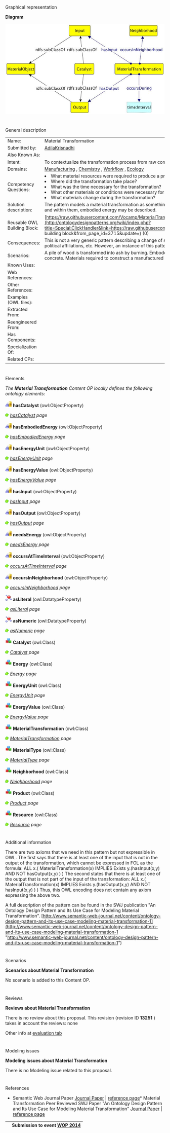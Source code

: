 # 

 Graphical representation



__Diagram__ 





[![Image:Material-transformation.jpg](public/images/c/c4/Material-transformation.jpg)](../Image/Material-transformation.jpg "Image:Material-transformation.jpg")





# 

 General description




|  |  |
| --- | --- |
|  Name:  |  Material Transformation  |
|  Submitted by:  | [AdilaKrisnadhi](../User/AdilaKrisnadhi "User:AdilaKrisnadhi")  |
|  Also Known As:  |  |
|  Intent:  |  To contextualize the transformation process from raw components and the required equipment to a final manufactured artifact.  |
|  Domains:  | [Manufacturing](../Community/Manufacturing "Community:Manufacturing")  , [Chemistry](../Community/Chemistry "Community:Chemistry")  , [Workflow](../Community/Workflow "Community:Workflow")  , [Ecology](../Community/Ecology "Community:Ecology")  |
|  Competency Questions:  | <li>       What material resources were required to produce a product?      </li><li>       Where did the transformation take place?      </li><li>       What was the time necessary for the transformation?      </li><li>       What other materials or conditions were necessary for the transformation process to occur?      </li><li>       What materials change during the transformation?      </li> |
|  Solution description:  |  The pattern models a material transformation as something that has inputs and catalysts, and produces some outputs. All inputs, catalysts and outputs are material, and within them, embodied energy may be described.  |
|  Reusable OWL Building Block:  | [https://raw.githubusercontent.com/Vocamp/MaterialTransformation/master/owl/MaterialTransformationPattern.owl](http://ontologydesignpatterns.org/wiki/index.php?title=Special:ClickHandler&link=https://raw.githubusercontent.com/Vocamp/MaterialTransformation/master/owl/MaterialTransformationPattern.owl&message=OWL building block&from_page_id=3715&update=)  (0)  |
|  Consequences:  |  This is not a very generic pattern describing a change of states. It may not be applicable to broader types of transformation, like change of money, or change of political affiliations, etc. However, an instance of this pattern may be chained with another instance of this pattern or an instance of semantic trajectory.  |
|  Scenarios:  |  A pile of wood is transformed into ash by burning. Emboddied energy involved in the process of mixing aggregate, water, cement and other binders to create concrete. Materials required to construct a manufactured artifact such as a window (glass, wood, aluminum).  |
|  Known Uses:  |  |
|  Web References:  |  |
|  Other References:  |  |
|  Examples (OWL files):  |  |
|  Extracted From:  |  |
|  Reengineered From:  |  |
|  Has Components:  |  |
|  Specialization Of:  |  |
|  Related CPs:  |  |



  





# 

 Elements



_The
 __Material Transformation__ 
 Content OP locally defines the following ontology elements:_ 





[![ObjectProperty](public/images/thumb/c/c3/ObjectProperty.gif/20px-ObjectProperty.gif)](../Image/ObjectProperty.gif "ObjectProperty")
__hasCatalyst__ 
 (owl:ObjectProperty)
 
[![](public/images/thumb/8/87/ArrowRight.gif/11px-ArrowRight.gif)](../Image/ArrowRight.gif "ArrowRight.gif")
_[hasCatalyst](../Submissions/Material_Transformation/hasCatalyst "Submissions:Material Transformation/hasCatalyst") 
 page_ 



[![ObjectProperty](public/images/thumb/c/c3/ObjectProperty.gif/20px-ObjectProperty.gif)](../Image/ObjectProperty.gif "ObjectProperty")
__hasEmbodiedEnergy__ 
 (owl:ObjectProperty)
 
[![](public/images/thumb/8/87/ArrowRight.gif/11px-ArrowRight.gif)](../Image/ArrowRight.gif "ArrowRight.gif")
_[hasEmbodiedEnergy](../Submissions/Material_Transformation/hasEmbodiedEnergy "Submissions:Material Transformation/hasEmbodiedEnergy") 
 page_ 



[![ObjectProperty](public/images/thumb/c/c3/ObjectProperty.gif/20px-ObjectProperty.gif)](../Image/ObjectProperty.gif "ObjectProperty")
__hasEnergyUnit__ 
 (owl:ObjectProperty)
 
[![](public/images/thumb/8/87/ArrowRight.gif/11px-ArrowRight.gif)](../Image/ArrowRight.gif "ArrowRight.gif")
_[hasEnergyUnit](../Submissions/Material_Transformation/hasEnergyUnit "Submissions:Material Transformation/hasEnergyUnit") 
 page_ 



[![ObjectProperty](public/images/thumb/c/c3/ObjectProperty.gif/20px-ObjectProperty.gif)](../Image/ObjectProperty.gif "ObjectProperty")
__hasEnergyValue__ 
 (owl:ObjectProperty)
 
[![](public/images/thumb/8/87/ArrowRight.gif/11px-ArrowRight.gif)](../Image/ArrowRight.gif "ArrowRight.gif")
_[hasEnergyValue](../Submissions/Material_Transformation/hasEnergyValue "Submissions:Material Transformation/hasEnergyValue") 
 page_ 



[![ObjectProperty](public/images/thumb/c/c3/ObjectProperty.gif/20px-ObjectProperty.gif)](../Image/ObjectProperty.gif "ObjectProperty")
__hasInput__ 
 (owl:ObjectProperty)
 
[![](public/images/thumb/8/87/ArrowRight.gif/11px-ArrowRight.gif)](../Image/ArrowRight.gif "ArrowRight.gif")
_[hasInput](../Submissions/Material_Transformation/hasInput "Submissions:Material Transformation/hasInput") 
 page_ 



[![ObjectProperty](public/images/thumb/c/c3/ObjectProperty.gif/20px-ObjectProperty.gif)](../Image/ObjectProperty.gif "ObjectProperty")
__hasOutput__ 
 (owl:ObjectProperty)
 
[![](public/images/thumb/8/87/ArrowRight.gif/11px-ArrowRight.gif)](../Image/ArrowRight.gif "ArrowRight.gif")
_[hasOutput](../Submissions/Material_Transformation/hasOutput "Submissions:Material Transformation/hasOutput") 
 page_ 



[![ObjectProperty](public/images/thumb/c/c3/ObjectProperty.gif/20px-ObjectProperty.gif)](../Image/ObjectProperty.gif "ObjectProperty")
__needsEnergy__ 
 (owl:ObjectProperty)
 
[![](public/images/thumb/8/87/ArrowRight.gif/11px-ArrowRight.gif)](../Image/ArrowRight.gif "ArrowRight.gif")
_[needsEnergy](../Submissions/Material_Transformation/needsEnergy "Submissions:Material Transformation/needsEnergy") 
 page_ 



[![ObjectProperty](public/images/thumb/c/c3/ObjectProperty.gif/20px-ObjectProperty.gif)](../Image/ObjectProperty.gif "ObjectProperty")
__occursAtTimeInterval__ 
 (owl:ObjectProperty)
 
[![](public/images/thumb/8/87/ArrowRight.gif/11px-ArrowRight.gif)](../Image/ArrowRight.gif "ArrowRight.gif")
_[occursAtTimeInterval](../Submissions/Material_Transformation/occursAtTimeInterval "Submissions:Material Transformation/occursAtTimeInterval") 
 page_ 



[![ObjectProperty](public/images/thumb/c/c3/ObjectProperty.gif/20px-ObjectProperty.gif)](../Image/ObjectProperty.gif "ObjectProperty")
__occursInNeighborhood__ 
 (owl:ObjectProperty)
 
[![](public/images/thumb/8/87/ArrowRight.gif/11px-ArrowRight.gif)](../Image/ArrowRight.gif "ArrowRight.gif")
_[occursInNeighborhood](../Submissions/Material_Transformation/occursInNeighborhood "Submissions:Material Transformation/occursInNeighborhood") 
 page_ 



[![DatatypeProperty](public/images/thumb/a/a5/DatatypeProperty.gif/20px-DatatypeProperty.gif)](../Image/DatatypeProperty.gif "DatatypeProperty")
__asLiteral__ 
 (owl:DatatypeProperty)
 
[![](public/images/thumb/8/87/ArrowRight.gif/11px-ArrowRight.gif)](../Image/ArrowRight.gif "ArrowRight.gif")
_[asLiteral](../Submissions/Material_Transformation/asLiteral "Submissions:Material Transformation/asLiteral") 
 page_ 



[![DatatypeProperty](public/images/thumb/a/a5/DatatypeProperty.gif/20px-DatatypeProperty.gif)](../Image/DatatypeProperty.gif "DatatypeProperty")
__asNumeric__ 
 (owl:DatatypeProperty)
 
[![](public/images/thumb/8/87/ArrowRight.gif/11px-ArrowRight.gif)](../Image/ArrowRight.gif "ArrowRight.gif")
_[asNumeric](../Submissions/Material_Transformation/asNumeric "Submissions:Material Transformation/asNumeric") 
 page_ 



[![Class](public/images/thumb/2/27/Class.gif/20px-Class.gif)](../Image/Class.gif "Class")
__Catalyst__ 
 (owl:Class)
 
[![](public/images/thumb/8/87/ArrowRight.gif/11px-ArrowRight.gif)](../Image/ArrowRight.gif "ArrowRight.gif")
_[Catalyst](../Submissions/Material_Transformation/Catalyst "Submissions:Material Transformation/Catalyst") 
 page_ 



[![Class](public/images/thumb/2/27/Class.gif/20px-Class.gif)](../Image/Class.gif "Class")
__Energy__ 
 (owl:Class)
 
[![](public/images/thumb/8/87/ArrowRight.gif/11px-ArrowRight.gif)](../Image/ArrowRight.gif "ArrowRight.gif")
_[Energy](../Submissions/Material_Transformation/Energy "Submissions:Material Transformation/Energy") 
 page_ 



[![Class](public/images/thumb/2/27/Class.gif/20px-Class.gif)](../Image/Class.gif "Class")
__EnergyUnit__ 
 (owl:Class)
 
[![](public/images/thumb/8/87/ArrowRight.gif/11px-ArrowRight.gif)](../Image/ArrowRight.gif "ArrowRight.gif")
_[EnergyUnit](../Submissions/Material_Transformation/EnergyUnit "Submissions:Material Transformation/EnergyUnit") 
 page_ 



[![Class](public/images/thumb/2/27/Class.gif/20px-Class.gif)](../Image/Class.gif "Class")
__EnergyValue__ 
 (owl:Class)
 
[![](public/images/thumb/8/87/ArrowRight.gif/11px-ArrowRight.gif)](../Image/ArrowRight.gif "ArrowRight.gif")
_[EnergyValue](../Submissions/Material_Transformation/EnergyValue "Submissions:Material Transformation/EnergyValue") 
 page_ 



[![Class](public/images/thumb/2/27/Class.gif/20px-Class.gif)](../Image/Class.gif "Class")
__MaterialTransformation__ 
 (owl:Class)
 
[![](public/images/thumb/8/87/ArrowRight.gif/11px-ArrowRight.gif)](../Image/ArrowRight.gif "ArrowRight.gif")
_[MaterialTransformation](../Submissions/Material_Transformation/MaterialTransformation "Submissions:Material Transformation/MaterialTransformation") 
 page_ 



[![Class](public/images/thumb/2/27/Class.gif/20px-Class.gif)](../Image/Class.gif "Class")
__MaterialType__ 
 (owl:Class)
 
[![](public/images/thumb/8/87/ArrowRight.gif/11px-ArrowRight.gif)](../Image/ArrowRight.gif "ArrowRight.gif")
_[MaterialType](../Submissions/Material_Transformation/MaterialType "Submissions:Material Transformation/MaterialType") 
 page_ 



[![Class](public/images/thumb/2/27/Class.gif/20px-Class.gif)](../Image/Class.gif "Class")
__Neighborhood__ 
 (owl:Class)
 
[![](public/images/thumb/8/87/ArrowRight.gif/11px-ArrowRight.gif)](../Image/ArrowRight.gif "ArrowRight.gif")
_[Neighborhood](../Submissions/Material_Transformation/Neighborhood "Submissions:Material Transformation/Neighborhood") 
 page_ 



[![Class](public/images/thumb/2/27/Class.gif/20px-Class.gif)](../Image/Class.gif "Class")
__Product__ 
 (owl:Class)
 
[![](public/images/thumb/8/87/ArrowRight.gif/11px-ArrowRight.gif)](../Image/ArrowRight.gif "ArrowRight.gif")
_[Product](../Submissions/Material_Transformation/Product "Submissions:Material Transformation/Product") 
 page_ 



[![Class](public/images/thumb/2/27/Class.gif/20px-Class.gif)](../Image/Class.gif "Class")
__Resource__ 
 (owl:Class)
 
[![](public/images/thumb/8/87/ArrowRight.gif/11px-ArrowRight.gif)](../Image/ArrowRight.gif "ArrowRight.gif")
_[Resource](../Submissions/Material_Transformation/Resource "Submissions:Material Transformation/Resource") 
 page_ 


# 

 Additional information



 There are two axioms that we need in this pattern but not expressible in OWL. 
The first says that there is at least one of the input that is not in the output of the transformation, which cannot be expressed in FOL as the formula:
ALL x.( MaterialTransformation(x) IMPLIES Exists y.(hasInput(x,y) AND NOT hasOutput(x,y) ) )
The second states that there is at least one of the output that is not part of the input of the transformation:
ALL x.( MaterialTransformation(x) IMPLIES Exists y.(hasOutput(x,y) AND NOT hasInput(x,y) ) )
Thus, this OWL encoding does not contain any axiom expressing the above two.
 



 A full description of the pattern can be found in the SWJ publication "An Ontology Design Pattern and Its Use Case for Modeling Material Transformation".
 [http://www.semantic-web-journal.net/content/ontology-design-pattern-and-its-use-case-modeling-material-transformation-1](http://www.semantic-web-journal.net/content/ontology-design-pattern-and-its-use-case-modeling-material-transformation-1 "http://www.semantic-web-journal.net/content/ontology-design-pattern-and-its-use-case-modeling-material-transformation-1") 




# 

 Scenarios




__Scenarios about Material Transformation__ 


 No scenario is added to this Content OP.
 




# 

 Reviews




__Reviews about Material Transformation__ 


 There is no review about this proposal.
This revision (revision ID
 __13251__ 
 ) takes in account the reviews: none
 



 Other info at
 [evaluation tab](http://ontologydesignpatterns.org/wiki/index.php?title=Submissions:Material_Transformation&action=evaluation "http://ontologydesignpatterns.org/wiki/index.php?title=Submissions:Material_Transformation&action=evaluation") 





  





# 

 Modeling issues




__Modeling issues about Material Transformation__ 


 There is no Modeling issue related to this proposal.
 




  





# 

 References


* Semantic Web Journal Paper [Journal Paper](http://www.semantic-web-journal.net "http://www.semantic-web-journal.net")  | [reference page](../Community/References/SWJ_Paper "Community:References/SWJ Paper")* Material Transformation Peer Reviewed SWJ Paper "An Ontology Design Pattern and Its Use Case for Modeling Material Transformation" [Journal Paper](http://www.semantic-web-journal.net/content/ontology-design-pattern-and-its-use-case-modeling-material-transformation-1 "http://www.semantic-web-journal.net/content/ontology-design-pattern-and-its-use-case-modeling-material-transformation-1")  | [reference page](../Community/References/SWJ_Paper_2 "Community:References/SWJ Paper 2")


  






|  |  Submission to event [WOP 2014](http://ontologydesignpatterns.org/wiki/index.php?title=WOP_2014&action=edit&redlink=1 "WOP 2014 (not yet written)")  |
| --- | --- |